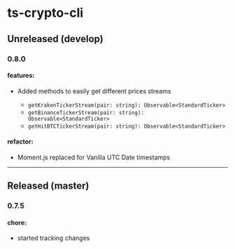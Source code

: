 # ts-crypto-cli

## Unreleased (develop)

### 0.8.0

#### features:

- Added methods to easily get different prices streams

    * `getKrakenTickerStream(pair: string): Observable<StandardTicker>`
    * `getBinanceTickerStream(pair: string): Observable<StandardTicker>`
    * `getHitBTCTickerStream(pair: string): Observable<StandardTicker>`

#### refactor:

- Moment.js replaced for Vanilla UTC Date timestamps

---

## Released (master)

### 0.7.5

#### chore:

- started tracking changes
